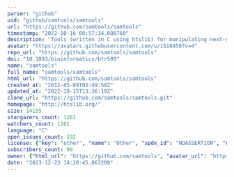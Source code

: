 ```yaml
---
parser: "github"
uid: "github/samtools/samtools"
url: "https://github.com/samtools/samtools"
timestamp: "2022-10-16 00:57:34.086760"
description: "Tools (written in C using htslib) for manipulating next-generation sequencing data"
avatar: "https://avatars.githubusercontent.com/u/1518450?v=4"
repo_url: "https://github.com/samtools/samtools"
doi: "10.1093/bioinformatics/btr509"
name: "samtools"
full_name: "samtools/samtools"
html_url: "https://github.com/samtools/samtools"
created_at: "2012-03-09T02:49:58Z"
updated_at: "2022-10-15T13:36:19Z"
clone_url: "https://github.com/samtools/samtools.git"
homepage: "http://htslib.org/"
size: 14155
stargazers_count: 1261
watchers_count: 1261
language: "C"
open_issues_count: 192
license: {"key": "other", "name": "Other", "spdx_id": "NOASSERTION", "url": null, "node_id": "MDc6TGljZW5zZTA="}
subscribers_count: 99
owner: {"html_url": "https://github.com/samtools", "avatar_url": "https://avatars.githubusercontent.com/u/1518450?v=4", "login": "samtools", "type": "Organization"}
date: "2023-12-23 14:20:45.863208"
---
```

